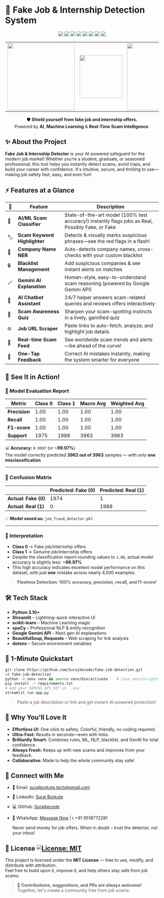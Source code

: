 # 🚨 Fake Job & Internship Detection System

<p align="center"> <img src="https://img.shields.io/badge/AI-Powered-blue?style=flat-square&logo=OpenAI" /> <img src="https://img.shields.io/badge/Machine_Learning-Secure-green?style=flat-square&logo=scikit-learn" /> <img src="https://img.shields.io/badge/Scam_Intelligence-Real--Time-orange?style=flat-square&logo=datadog" /> <img src="https://img.shields.io/badge/NLP-spaCy-lightblue?style=flat-square&logo=spacy" /> <img src="https://img.shields.io/badge/Framework-Streamlit-ff4b4b?style=flat-square&logo=streamlit" /> <img src="https://img.shields.io/badge/Gemini_API-Google-4285F4?style=flat-square&logo=google" /> <img src="https://img.shields.io/badge/Web_Scraping-BeautifulSoup-6db33f?sty![Uploading d2767318-9a6a-4714-a07f-e9ec31f55c4c.png…]()
le=flat-square&logo=python" /> <img src="https://img.shields.io/badge/Data-Pandas-blue?style=flat-square&logo=pandas" /> </p>


<table align="center">
  <tr>
    <td align="center">
      <img src="https://github.com/user-attachments/assets/dfbea5c1-de36-4ab8-9998-7797a26aa31d" width="220"/>
    </td>
    <td align="center">
      <img src="https://user-gen-media-assets.s3.amazonaws.com/gpt4o_images/f0b2f722-5469-4402-83cf-7341b790e9ae.png" width="140"/>
    </td>
    <td align="center">
      <img src="https://github.com/user-attachments/assets/a1b8a78d-3a3e-42ca-91e9-4e25c1909155" width="220"/>
    </td>
  </tr>
</table>

<p align="center">
  🛡️ <b>Shield yourself from fake job and internship offers.</b><br>
  Powered by <b>AI</b>, <b>Machine Learning</b> & <b>Real-Time Scam Intelligence</b>.
</p>





## ✨ About the Project

**Fake Job & Internship Detector** is your AI-powered safeguard for the modern job market! Whether you’re a student, graduate, or seasoned professional, this tool helps you instantly detect scams, avoid traps, and build your career with confidence. It's intuitive, secure, and thrilling to use—making job safety fast, easy, and even fun!

## ⚡ Features at a Glance

| 🚀  | Feature                                      | Description                                                                                      |
|-----|----------------------------------------------|--------------------------------------------------------------------------------------------------|
| 🤖  | **AI/ML Scam Classifier**                    | State-of-the-art model (100% test accuracy!) instantly flags jobs as Real, Possibly Fake, or Fake|
| 🏷️  | **Scam Keyword Highlighter**                 | Detects & visually marks suspicious phrases—see the red flags in a flash!                        |
| 🏢  | **Company Name NER**                         | Auto-detects company names, cross-checks with your custom blacklist                              |
| 🔒  | **Blacklist Management**                     | Add suspicious companies & see instant alerts on matches                                         |
| 🪄  | **Gemini AI Explanation**                    | Human-style, easy-to-understand scam reasoning (powered by Google Gemini API)                    |
| 💬  | **AI Chatbot Assistant**                     | 24/7 helper answers scam-related queries and reviews offers interactively                        |
| 🧩  | **Scam Awareness Quiz**                      | Sharpen your scam-spotting instincts in a lively, gamified quiz                                  |
| 🌐  | **Job URL Scraper**                          | Paste links to auto-fetch, analyze, and highlight job details                                    |
| 📢  | **Real-time Scam Feed**                      | See worldwide scam trends and alerts—be ahead of the curve!                                      |
| 🥂  | **One-Tap Feedback**                         | Correct AI mistakes instantly, making the system smarter for everyone                            |

## 🌈 See It in Action!
### 🧠 Model Evaluation Report

| **Metric**    | **Class 0** | **Class 1** | **Macro Avg** | **Weighted Avg** |
|---------------|-------------|-------------|----------------|------------------|
| **Precision** | 1.00        | 1.00        | 1.00           | 1.00             |
| **Recall**    | 1.00        | 1.00        | 1.00           | 1.00             |
| **F1-score**  | 1.00        | 1.00        | 1.00           | 1.00             |
| **Support**   | 1975        | 1988        | 3963           | 3963             |

📊 **Accuracy:** `0.9997` (or **~99.97%**)  
The model correctly predicted **3962 out of 3963** samples — with only **one misclassification**.

---

### 🔢 Confusion Matrix

|                    | **Predicted: Fake (0)** | **Predicted: Real (1)** |
|--------------------|-------------------------|--------------------------|
| **Actual: Fake (0)** | 1974                    | 1                        |
| **Actual: Real (1)** | 0                       | 1988                     |

✅ **Model saved as:** `job_fraud_detector.pkl`

---

### 📘 Interpretation

- **Class 0** → Fake job/internship offers  
- **Class 1** → Genuine job/internship offers  
- Despite the classification report rounding values to `1.00`, actual model accuracy is slightly less: **~99.97%**
- This high accuracy indicates excellent model performance on this dataset, with just **one** mistake across nearly 4,000 examples.


> **Flawless Detection: 100% accuracy, precision, recall, and f1-score!**

## 🛠️ Tech Stack

- **Python 3.10+**
- **Streamlit** – Lightning-quick interactive UI
- **scikit-learn** – Machine Learning magic
- **spaCy** – Professional NLP & entity recognition
- **Google Gemini API** – Next-gen AI explanations
- **BeautifulSoup, Requests** – Web scraping for link analysis
- **dotenv** – Secure environment variables

## 🚀 1-Minute Quickstart

```bash
git clone https://github.com/Surajkecode/fake-job-detection.git
cd fake-job-detection
python -m venv venv && source venv/bin/activate    # (use venv\Scripts\activate on Windows)
pip install -r requirements.txt
# Add your GEMINI_API_KEY in `.env`
streamlit run app.py
```
> Paste a job description or link and get instant AI-powered protection!

## 🌟 Why You'll Love It

- **Effortless UI:** One click to safety. Colorful, friendly, no coding required.
- **Ultra-Fast:** Results in seconds—even with links.
- **Brilliantly Smart:** Combines rules, ML, NLP, blacklist, and GenAI for total confidence.
- **Always Fresh:** Keeps up with new scams and improves from your feedback.
- **Collaborative:** Made to help the whole community stay safe!

## 📱 Connect with Me

- 📧 Email: [surajborkute.tech@gmail.com](mailto:surajborkute.tech@gmail.com)
- 💼 LinkedIn: [Suraj Borkute](https://www.linkedin.com/in/suraj-borkute-87597b270)
- 💻 GitHub: [Surajkecode](https://github.com/Surajkecode)
- 📱 WhatsApp: [Message Now](https://wa.me/919518772281) | 📞 +91 9518772281


     Never send money for job offers.
    When in doubt – trust the detector, not your inbox!
  
 ## 🧾 License [![License: MIT](https://img.shields.io/badge/License-MIT-yellow.svg)](https://opensource.org/licenses/MIT)

This project is licensed under the **MIT License** — free to use, modify, and distribute with attribution.  
Feel free to build upon it, improve it, and help others stay safe from job scams.

> 💬 **Contributions, suggestions, and PRs are always welcome!**  
> Together, let's create a community free from job scams.
